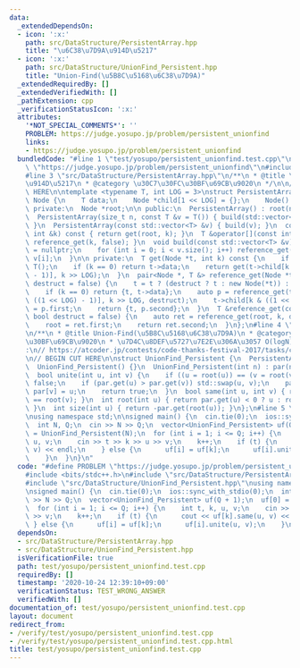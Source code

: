 ```yaml
---
data:
  _extendedDependsOn:
  - icon: ':x:'
    path: src/DataStructure/PersistentArray.hpp
    title: "\u6C38\u7D9A\u914D\u5217"
  - icon: ':x:'
    path: src/DataStructure/UnionFind_Persistent.hpp
    title: "Union-Find(\u5B8C\u5168\u6C38\u7D9A)"
  _extendedRequiredBy: []
  _extendedVerifiedWith: []
  _pathExtension: cpp
  _verificationStatusIcon: ':x:'
  attributes:
    '*NOT_SPECIAL_COMMENTS*': ''
    PROBLEM: https://judge.yosupo.jp/problem/persistent_unionfind
    links:
    - https://judge.yosupo.jp/problem/persistent_unionfind
  bundledCode: "#line 1 \"test/yosupo/persistent_unionfind.test.cpp\"\n#define PROBLEM\
    \ \"https://judge.yosupo.jp/problem/persistent_unionfind\"\n#include <bits/stdc++.h>\n\
    #line 3 \"src/DataStructure/PersistentArray.hpp\"\n/**\n * @title \u6C38\u7D9A\
    \u914D\u5217\n * @category \u30C7\u30FC\u30BF\u69CB\u9020\n */\n\n// BEGIN CUT\
    \ HERE\n\ntemplate <typename T, int LOG = 3>\nstruct PersistentArray {\n  struct\
    \ Node {\n    T data;\n    Node *child[1 << LOG] = {};\n    Node() {}\n  };\n\n\
    \ private:\n  Node *root;\n\n public:\n  PersistentArray() : root(nullptr) {}\n\
    \  PersistentArray(size_t n, const T &v = T()) { build(std::vector<T>(n, v));\
    \ }\n  PersistentArray(const std::vector<T> &v) { build(v); }\n  const T get(const\
    \ int &k) const { return get(root, k); }\n  T &operator[](const int &k) { return\
    \ reference_get(k, false); }\n  void build(const std::vector<T> &v) {\n    root\
    \ = nullptr;\n    for (int i = 0; i < v.size(); i++) reference_get(i, true) =\
    \ v[i];\n  }\n\n private:\n  T get(Node *t, int k) const {\n    if (!t) return\
    \ T();\n    if (k == 0) return t->data;\n    return get(t->child[k & ((1 << LOG)\
    \ - 1)], k >> LOG);\n  }\n  pair<Node *, T &> reference_get(Node *t, int k, bool\
    \ destruct = false) {\n    t = t ? (destruct ? t : new Node(*t)) : new Node();\n\
    \    if (k == 0) return {t, t->data};\n    auto p = reference_get(t->child[k &\
    \ ((1 << LOG) - 1)], k >> LOG, destruct);\n    t->child[k & ((1 << LOG) - 1)]\
    \ = p.first;\n    return {t, p.second};\n  }\n  T &reference_get(const int &k,\
    \ bool destruct = false) {\n    auto ret = reference_get(root, k, destruct);\n\
    \    root = ret.first;\n    return ret.second;\n  }\n};\n#line 4 \"src/DataStructure/UnionFind_Persistent.hpp\"\
    \n/**\n * @title Union-Find(\u5B8C\u5168\u6C38\u7D9A)\n * @category \u30C7\u30FC\
    \u30BF\u69CB\u9020\n * \u7D4C\u8DEF\u5727\u7E2E\u306A\u3057 O(logN)\n */\n// verify\u7528\
    :\n// https://atcoder.jp/contests/code-thanks-festival-2017/tasks/code_thanks_festival_2017_h\n\
    \n// BEGIN CUT HERE\n\nstruct UnionFind_Persistent {\n  PersistentArray<int> par;\n\
    \  UnionFind_Persistent() {}\n  UnionFind_Persistent(int n) : par(n, -1) {}\n\
    \  bool unite(int u, int v) {\n    if ((u = root(u)) == (v = root(v))) return\
    \ false;\n    if (par.get(u) > par.get(v)) std::swap(u, v);\n    par[u] += par.get(v),\
    \ par[v] = u;\n    return true;\n  }\n  bool same(int u, int v) { return root(u)\
    \ == root(v); }\n  int root(int u) { return par.get(u) < 0 ? u : root(par.get(u));\
    \ }\n  int size(int u) { return -par.get(root(u)); }\n};\n#line 5 \"test/yosupo/persistent_unionfind.test.cpp\"\
    \nusing namespace std;\n\nsigned main() {\n  cin.tie(0);\n  ios::sync_with_stdio(0);\n\
    \  int N, Q;\n  cin >> N >> Q;\n  vector<UnionFind_Persistent> uf(Q + 1);\n  uf[0]\
    \ = UnionFind_Persistent(N);\n  for (int i = 1; i <= Q; i++) {\n    int t, k,\
    \ u, v;\n    cin >> t >> k >> u >> v;\n    k++;\n    if (t) {\n      cout << uf[k].same(u,\
    \ v) << endl;\n    } else {\n      uf[i] = uf[k];\n      uf[i].unite(u, v);\n\
    \    }\n  }\n}\n"
  code: "#define PROBLEM \"https://judge.yosupo.jp/problem/persistent_unionfind\"\n\
    #include <bits/stdc++.h>\n#include \"src/DataStructure/PersistentArray.hpp\"\n\
    #include \"src/DataStructure/UnionFind_Persistent.hpp\"\nusing namespace std;\n\
    \nsigned main() {\n  cin.tie(0);\n  ios::sync_with_stdio(0);\n  int N, Q;\n  cin\
    \ >> N >> Q;\n  vector<UnionFind_Persistent> uf(Q + 1);\n  uf[0] = UnionFind_Persistent(N);\n\
    \  for (int i = 1; i <= Q; i++) {\n    int t, k, u, v;\n    cin >> t >> k >> u\
    \ >> v;\n    k++;\n    if (t) {\n      cout << uf[k].same(u, v) << endl;\n   \
    \ } else {\n      uf[i] = uf[k];\n      uf[i].unite(u, v);\n    }\n  }\n}\n"
  dependsOn:
  - src/DataStructure/PersistentArray.hpp
  - src/DataStructure/UnionFind_Persistent.hpp
  isVerificationFile: true
  path: test/yosupo/persistent_unionfind.test.cpp
  requiredBy: []
  timestamp: '2020-10-24 12:39:10+09:00'
  verificationStatus: TEST_WRONG_ANSWER
  verifiedWith: []
documentation_of: test/yosupo/persistent_unionfind.test.cpp
layout: document
redirect_from:
- /verify/test/yosupo/persistent_unionfind.test.cpp
- /verify/test/yosupo/persistent_unionfind.test.cpp.html
title: test/yosupo/persistent_unionfind.test.cpp
---
```

